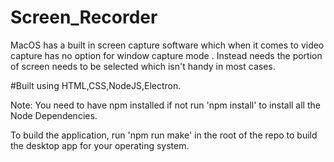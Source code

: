 # Screen_Recorder
MacOS has a built in screen capture software which when it comes to video capture has no option for window capture mode . Instead needs the portion of screen needs to be selected which isn't handy in most cases.

#Built using HTML,CSS,NodeJS,Electron.

Note: You need to have npm installed if not run 'npm install' to install all the Node Dependencies.

To build the application, run 'npm run make' in the root of the repo to build the desktop app for your operating system.

